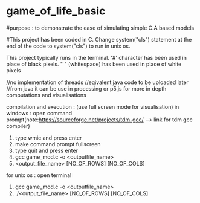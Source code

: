 # game_of_life_basic

#purpose : to demonstrate the ease of simulating simple C.A based models

#This project has been coded in C. Change system("cls") statement at the end of the code
to system("cls") to run in unix os.

This project typically runs in the terminal. '#' character has been used in place of black pixels. " " (whitespace)
has been used in place of white pixels

//no implementation of threads
//eqivalent java code to be uploaded later
//from java it can be use in processing or p5.js for more in depth computations and visualisations

compilation and execution : (use full screen mode for visualisation)
in windows :
open command prompt(note:https://sourceforge.net/projects/tdm-gcc/ --> link for tdm gcc compiler)
1. type wmic and press enter
2. make command prompt fullscreen
3. type quit and press enter
4. gcc game_mod.c -o <outputfile_name>
5. <output_file_name> [NO_OF_ROWS] [NO_OF_COLS]

for unix os :
open terminal
1. gcc game_mod.c -o <outputfile_name>
2. ./<output_file_name> [NO_OF_ROWS] [NO_OF_COLS]
